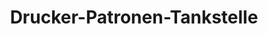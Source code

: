 ---
title: "Drucker-Patronen-Tankstelle"
url: /innsbruck/drucker-patronen-tankstelle/
shop: Computer
---